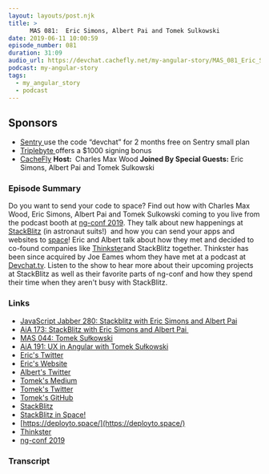 ```yaml
---
layout: layouts/post.njk
title: >
      MAS 081:  Eric Simons, Albert Pai and Tomek Sulkowski
date: 2019-06-11 10:00:59
episode_number: 081
duration: 31:09
audio_url: https://devchat.cachefly.net/my-angular-story/MAS_081_Eric_Simons_Albert_Pai_and_Tomek_Sulkowski.mp3
podcast: my-angular-story
tags: 
  - my_angular_story
  - podcast
---
```


## **Sponsors**

- [Sentry&nbsp;](http://sentry.io/)use the code “devchat” for 2 months free on Sentry small plan
- [Triplebyte&nbsp;](https://triplebyte.com/astory)offers a $1000 signing bonus
- [CacheFly](https://www.cachefly.com/)
**Host:&nbsp;** Charles Max Wood **Joined By Special Guests:** Eric Simons, Albert Pai and Tomek Sulkowski
### **Episode Summary**
Do you want to send your code to space? Find out how with Charles Max Wood, Eric Simons, Albert Pai and Tomek Sulkowski coming to you live from the podcast booth at [ng-conf 2019](https://www.ng-conf.org/). They talk about new happenings at [StackBlitz](https://stackblitz.com/) (in astronaut suits!)&nbsp; and how you can send your apps and websites to [space](https://stackblitz.com/membership)! Eric and Albert talk about how they met and decided to co-found companies like [Thinkster](https://thinkster.io)and StackBlitz together. Thinkster has been since acquired by Joe Eames whom they have met at a podcast at [Devchat.tv](https://devchat.tv/). Listen to the show to hear more about their upcoming projects at StackBlitz as well as their favorite parts of ng-conf and how they spend their time when they aren't busy with StackBlitz.
### **Links**

- [JavaScript Jabber 280: Stackblitz with Eric Simons and Albert Pai](https://devchat.tv/js-jabber/jsj-280-stackblitz-eric-simons-albert-pai/)
- [AiA 173: StackBlitz with Eric Simons and Albert Pai&nbsp;](https://devchat.tv/iphreaks/ips-261-i-failed-39-interviews-with-hassan-el-desouky/)
- [MAS 044: Tomek Sułkowski](https://devchat.tv/my-angular-story/mas-044-tomek-sulkowski/)
- [AiA 191: UX in Angular with Tomek Sułkowski](https://devchat.tv/adv-in-angular/aia-191-making-angular-easy-with-tomek-sulkowski/)
- [Eric's Twitter](https://twitter.com/ericsimons40)
- [Eric's Website](http://esft.com)
- [Albert's Twitter](https://twitter.com/iamalbertpai?lang=en)
- [Tomek's Medium](https://medium.com/@tomsu)
- [Tomek's Twitter](https://twitter.com/sulco?lang=en)
- [Tomek's GitHub](https://github.com/sulco)
- [StackBlitz](https://stackblitz.com/)
- [StackBlitz in Space!](https://stackblitz.com/membership)
- [https://deployto.space/](https://deployto.space/)
- [Thinkster](https://thinkster.io/)
- [ng-conf 2019](https://www.ng-conf.org/)


### Transcript


